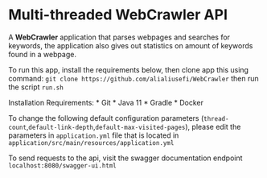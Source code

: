 
# Multi-threaded WebCrawler API
A **WebCrawler** application that parses webpages and searches for keywords, the application also gives out statistics on amount of keywords found in a webpage.


To run this app, install the requirements below, then clone app this using command:
`git clone https://github.com/alialiusefi/WebCrawler`  then run the script `run.sh`

Installation Requirements:
    * Git
    * Java 11
    * Gradle
    * Docker

To change the following default configuration parameters (`thread-count`,`default-link-depth`,`default-max-visited-pages`),
please edit the parameters in `application.yml` file that is located in `application/src/main/resources/application.yml` 
    
To send requests to the api, visit the swagger documentation endpoint `localhost:8080/swagger-ui.html`
